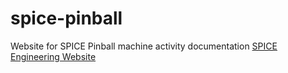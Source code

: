 # spice-pinball
Website for SPICE Pinball machine activity documentation
[SPICE Engineering Website](http://ayocom.github.io/spice-pinball/)
